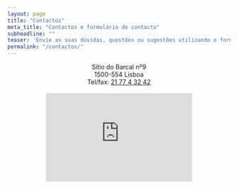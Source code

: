 ```yaml
---
layout: page
title: "Contactos"
meta_title: "Contactos e formulário de contacto"
subheadline: ""
teaser: 'Envie as suas dúvidas, questões ou sugestões utilizando o formulário de contacto ou envie-nos um <a href="mailto:escolacasadafloresta@gmail.com">email</a>.'
permalink: "/contactos/"
---
```

<center>
Sítio do Barcal nº9<br />
1500-554 Lisboa<br />
Tel/fax: <a href="tel:+351217743242">21 77 4 32 42</a><br />
<br />
<iframe src="https://www.google.com/maps/embed?pb=!1m18!1m12!1m3!1d3112.065838775872!2d-9.183638684635145!3d38.73925136385542!2m3!1f0!2f0!3f0!3m2!1i1024!2i768!4f13.1!3m3!1m2!1s0xd193331b2e87985%3A0x8907c876215ccca5!2sEscola%20Casa%20da%20Floresta!5e0!3m2!1spt-PT!2spt!4v1606849099394!5m2!1spt-PT!2spt" width="330" height="200" frameborder="0" style="border:0;" allowfullscreen="" aria-hidden="false" tabindex="0"></iframe><br />
</center>
